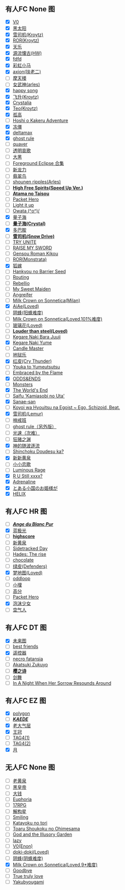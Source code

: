  
## 有人FC None 图 ##

- [x]  [V0](https://osu.ppy.sh/s/93523) 
- [x]  [黑太阳](https://osu.ppy.sh/s/280107) 
- [x]  [雪司机(Kroytz)](https://osu.ppy.sh/s/478405) 
- [x]  [ROR(Kroytz)](https://osu.ppy.sh/s/567324) 
- [x]  [天乐](https://osu.ppy.sh/s/336414) 
- [x]  [源流懐古(HW)](https://osu.ppy.sh/s/180138) 
- [x]  [fdfd](https://osu.ppy.sh/s/39804)  
- [x]  [彩虹小马](https://osu.ppy.sh/s/57255) 
- [x]  [axion(扶老二)](https://osu.ppy.sh/s/115193) 
- [ ]  [摩天楼](https://osu.ppy.sh/s/100348)
- [ ]  [女武神(arles)](https://osu.ppy.sh/s/378400) 
- [x]  [happy song](https://osu.ppy.sh/s/744593) 
- [x]  [飞升(Kroytz)](https://osu.ppy.sh/s/368060)
- [x]  [Crystalia](https://osu.ppy.sh/s/691220)
- [x]  [Teo(Kroytz)](https://osu.ppy.sh/s/721804) 
- [x]  [孤高](https://osu.ppy.sh/s/28705)
- [ ]  [Hoshi o Kakeru Adventure](https://osu.ppy.sh/s/677573) 
- [x]  [冻僵](https://osu.ppy.sh/s/158023) 
- [x]  [deltamax](https://osu.ppy.sh/s/18315) 
- [x]  [ghost rule](https://osu.ppy.sh/s/413117) 
- [ ]  [quaver](https://osu.ppy.sh/s/423527) 
- [ ]  [透明哀歌](https://osu.ppy.sh/s/219380) 
- [ ]  [大黑](https://osu.ppy.sh/s/41823) 
- [ ]  [Foreground Eclipse 合集](https://osu.ppy.sh/s/765497) 
- [ ]  [新龙力](https://osu.ppy.sh/s/871946) 
- [ ]  [翡翠鸟](https://osu.ppy.sh/s/557145)
- [ ]  [shounen ripples(Arles)](https://osu.ppy.sh/s/356426)
- [ ]  [**High Free Spirits(Speed Up Ver.)**](https://osu.ppy.sh/s/467220)
- [ ]  [**Atama no Taisou**](https://osu.ppy.sh/s/40344)
- [ ]  [Packet Hero](https://osu.ppy.sh/s/404910) 
- [ ]  [Light it up](https://osu.ppy.sh/s/650738) 
- [ ]  [Owata \(^o^)/](https://osu.ppy.sh/s/399096) 
- [x]  [量子海](https://osu.ppy.sh/s/372850)
- [ ]  [**量子海(Crystal)**](https://osu.ppy.sh/s/405167)
- [x]  [多巴胺](https://osu.ppy.sh/s/210316)
- [ ]  [**雪司机(Snow Drive)**](https://osu.ppy.sh/s/291154)
- [ ]  [TRY UNITE](https://osu.ppy.sh/s/319815)
- [ ]  [RAISE MY SWORD](https://osu.ppy.sh/s/889855)
- [ ]  [Gensou Roman Kikou](https://osu.ppy.sh/s/736862)
- [ ]  [ROR(Monstrata)](https://osu.ppy.sh/s/399372)
- [x]  [狐嫁](https://osu.ppy.sh/s/352624)
- [ ]  [Hankyou no Barrier Seed](https://osu.ppy.sh/s/423833)
- [ ]  [Routing](https://osu.ppy.sh/s/403282)
- [ ]  [Rebellio](https://osu.ppy.sh/s/744636)
- [ ]  [My Sweet Maiden](https://osu.ppy.sh/s/702111)
- [ ]  [Angreifer](https://osu.ppy.sh/s/868543)
- [ ]  [Milk Crown on Sonnetica(Milan)](https://osu.ppy.sh/s/550414)
- [x]  [AiAe(Loved)](https://osu.ppy.sh/s/268783)
- [ ]  [阴蜂(阳蜂难度)](https://osu.ppy.sh/s/120515) 
- [ ]  [Milk Crown on Sonnetica(Loved,101%难度)](https://osu.ppy.sh/s/327557) 
- [ ]  [玻璃花(Loved)](https://osu.ppy.sh/s/394834) 
- [ ]  [**Louder than steel(Loved)**](https://osu.ppy.sh/s/864869) 
- [ ]  [Kegare Naki Bara Juuji](https://osu.ppy.sh/s/448818)
- [x]  [Kegare Naki Yume](https://osu.ppy.sh/s/386619)
- [ ]  [Candle Master](https://osu.ppy.sh/s/357632)
- [ ]  [地狱乐](https://osu.ppy.sh/s/437683) 
- [x]  [红皮(Cry Thunder)](https://osu.ppy.sh/s/316050)
- [ ]  [Youka to Yumeutsutsu](https://osu.ppy.sh/b/1164254)
- [ ]  [Embraced by the Flame](https://osu.ppy.sh/b/894744)
- [x]  [ODDS&ENDS](https://osu.ppy.sh/b/1302567)
- [ ]  [Monsters](https://osu.ppy.sh/b/1586453)
- [x]  [The World's End](https://osu.ppy.sh/b/1391815)
- [ ]  [Saifu 'Kamiasobi no Uta'](https://osu.ppy.sh/b/1140087)
- [x]  [Sanae-san](https://osu.ppy.sh/b/1049018)
- [ ]  [Koyoi wa Hyouitsu na Egoist ~ Ego, Schizoid, Beat.](https://osu.ppy.sh/b/1745634)
- [x]  [雪司机(Lemur)](https://osu.ppy.sh/s/379783) 
- [ ]  [哨戒班](https://osu.ppy.sh/s/596814) 
- [ ]  [ghost rule（另外版）](https://osu.ppy.sh/b/1124488)
- [ ]  [光速（次难）](https://osu.ppy.sh/b/792989)
- [ ]  [狂赌之渊](https://osu.ppy.sh/b/1396342)
- [x]  [神的随波逐流](https://osu.ppy.sh/b/1259653)
- [ ]  [Shinchoku Doudesu ka?](https://osu.ppy.sh/b/958038)
- [x]  [新新黄泉](https://osu.ppy.sh/s/742961)
- [ ]  [小小恋歌](https://osu.ppy.sh/s/609189)   
- [ ]  [Luminous Rage](https://osu.ppy.sh/b/1567435)  
- [x]  [R U Still xxxx?](https://osu.ppy.sh/b/839947)
- [x]  [Adrenaline](https://osu.ppy.sh/b/1236211)   
- [x]  [とある小国のお姫様が](https://osu.ppy.sh/b/812161) 
- [x]  [HELIX](https://osu.ppy.sh/b/462700?m=0)     

## 有人FC HR 图 ##
- [ ]  [***Ange du Blanc Pur***](https://osu.ppy.sh/s/564165)
- [x]  [蓝极光](https://osu.ppy.sh/s/292301)
- [ ]  [**highscore**](https://osu.ppy.sh/s/332532)
- [ ]  [新黄泉](https://osu.ppy.sh/s/575330)
- [ ]  [Sidetracked Day](https://osu.ppy.sh/s/728276) 
- [ ]  [Hades: The rise](https://osu.ppy.sh/s/662526) 
- [ ]  [chocolate](https://osu.ppy.sh/s/452230) 
- [ ]  [绿皮(Defenders)](https://osu.ppy.sh/s/323059) 
- [x]  [梦地图(Loved)](https://osu.ppy.sh/b/1226524?m=0)
- [ ]  [oddloop](https://osu.ppy.sh/b/1142960) 
- [ ]  [小埋](https://osu.ppy.sh/b/737100?m=0) 
- [ ]  [高分](https://osu.ppy.sh/b/736215) 
- [ ]  [Packet Hero](https://osu.ppy.sh/b/880321?m=0) 
- [x]  [泡沫少女](https://osu.ppy.sh/b/1583228?m=0) 
- [ ]  [空气人](https://osu.ppy.sh/b/104229?m=0) 

## 有人FC DT 图 ##
- [x]  [未来图](https://osu.ppy.sh/s/306591)
- [ ]  [best friends](https://osu.ppy.sh/s/249939)
- [x]  [遥控器](https://osu.ppy.sh/s/351630)
- [ ]  [necro fatansia](https://osu.ppy.sh/s/516494)
- [ ]  [Akatsuki Zukuyo](https://osu.ppy.sh/s/351280)
- [ ]  [**樱之诗**](https://osu.ppy.sh/s/738656)
- [ ]  [剑舞](https://osu.ppy.sh/s/745312) 
- [ ]  [In A Night When Her Sorrow Resounds Around](https://osu.ppy.sh/s/901755)

## 有人FC EZ 图 ##
- [x]  [polygon](https://osu.ppy.sh/b/1227359)
- [ ]  [***KAEDE***](https://osu.ppy.sh/s/660630)
- [x]  [老大气层](https://osu.ppy.sh/s/517474)
- [x]  [王冠](https://osu.ppy.sh/s/558694)
- [ ]  [TAG4(1)](https://osu.ppy.sh/s/4651)
- [ ]  [TAG4(2)](https://osu.ppy.sh/s/5807)
- [x]  [月](https://osu.ppy.sh/b/715043)

## 无人FC None 图 ##
- [ ]  [老黄泉](https://osu.ppy.sh/s/461744)
- [ ]  [黑皇帝](https://osu.ppy.sh/s/396221) 
- [ ]  [大钱](https://osu.ppy.sh/s/293705)
- [ ]  [Euphoria](https://osu.ppy.sh/s/890438)
- [ ]  [17RPG](https://osu.ppy.sh/s/304888)
- [ ]  [解构星](https://osu.ppy.sh/s/292083)
- [ ]  [Smiling](https://osu.ppy.sh/s/450363)
- [ ]  [Katayoku no tori](https://osu.ppy.sh/s/478303)
- [ ]  [Toaru Shoukoku no Ohimesama](https://osu.ppy.sh/s/370605)
- [ ]  [God and the Illusory Garden](https://osu.ppy.sh/s/375956)  
- [ ]  [lazy](https://osu.ppy.sh/s/6593)   
- [ ]  [V0(Enon)](https://osu.ppy.sh/s/402837) 
- [ ]  [doki-doki(Loved)](https://osu.ppy.sh/s/638414) 
- [ ]  [阴蜂(阴蜂难度)](https://osu.ppy.sh/s/120515) 
- [x]  [Milk Crown on Sonnetica(Loved,9*难度)](https://osu.ppy.sh/s/327557) 
- [ ]  [Goodbye](https://osu.ppy.sh/b/1172819?m=0) 
- [ ]  [True truly love](https://osu.ppy.sh/b/260839)
- [ ]  [Yakubyougami](https://osu.ppy.sh/s/455419)